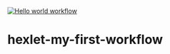 [![Hello world workflow](https://github.com/GurevichSergey/hexlet-my-first-workflow/actions/workflows/hello-world.yml/badge.svg?branch=main)](https://github.com/GurevichSergey/hexlet-my-first-workflow/actions/workflows/hello-world.yml)
# hexlet-my-first-workflow
